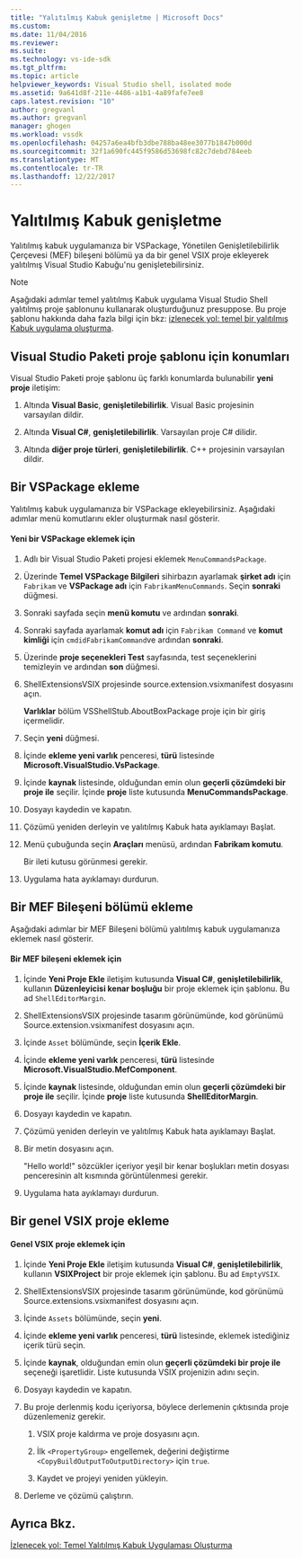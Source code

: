 ```yaml
---
title: "Yalıtılmış Kabuk genişletme | Microsoft Docs"
ms.custom: 
ms.date: 11/04/2016
ms.reviewer: 
ms.suite: 
ms.technology: vs-ide-sdk
ms.tgt_pltfrm: 
ms.topic: article
helpviewer_keywords: Visual Studio shell, isolated mode
ms.assetid: 9a641d8f-211e-4486-a1b1-4a89fafe7ee8
caps.latest.revision: "10"
author: gregvanl
ms.author: gregvanl
manager: ghogen
ms.workload: vssdk
ms.openlocfilehash: 04257a6ea4bfb3dbe788ba48ee3077b1847b000d
ms.sourcegitcommit: 32f1a690fc445f9586d53698fc82c7debd784eeb
ms.translationtype: MT
ms.contentlocale: tr-TR
ms.lasthandoff: 12/22/2017
---
```

# <a name="extending-the-isolated-shell"></a>Yalıtılmış Kabuk genişletme
Yalıtılmış kabuk uygulamanıza bir VSPackage, Yönetilen Genişletilebilirlik Çerçevesi (MEF) bileşeni bölümü ya da bir genel VSIX proje ekleyerek yalıtılmış Visual Studio Kabuğu'nu genişletebilirsiniz.  
  
> [!NOTE]
>  Aşağıdaki adımlar temel yalıtılmış Kabuk uygulama Visual Studio Shell yalıtılmış proje şablonunu kullanarak oluşturduğunuz presuppose. Bu proje şablonu hakkında daha fazla bilgi için bkz: [izlenecek yol: temel bir yalıtılmış Kabuk uygulama oluşturma](walkthrough-creating-a-basic-isolated-shell-application.md).  
  
## <a name="locations-for-the-visual-studio-package-project-template"></a>Visual Studio Paketi proje şablonu için konumları  
 Visual Studio Paketi proje şablonu üç farklı konumlarda bulunabilir **yeni proje** iletişim:  
  
1.  Altında **Visual Basic**, **genişletilebilirlik**. Visual Basic projesinin varsayılan dildir.  
  
2.  Altında **Visual C#**, **genişletilebilirlik**. Varsayılan proje C# dilidir.  
  
3.  Altında **diğer proje türleri**, **genişletilebilirlik**. C++ projesinin varsayılan dildir.  
  
## <a name="adding-a-vspackage"></a>Bir VSPackage ekleme  
 Yalıtılmış kabuk uygulamanıza bir VSPackage ekleyebilirsiniz. Aşağıdaki adımlar menü komutlarını ekler oluşturmak nasıl gösterir.  
  
#### <a name="to-add-a-new-vspackage"></a>Yeni bir VSPackage eklemek için  
  
1.  Adlı bir Visual Studio Paketi projesi eklemek `MenuCommandsPackage`.  
  
2.  Üzerinde **Temel VSPackage Bilgileri** sihirbazın ayarlamak **şirket adı** için `Fabrikam` ve **VSPackage adı** için `FabrikamMenuCommands`. Seçin **sonraki** düğmesi.  
  
3.  Sonraki sayfada seçin **menü komutu** ve ardından **sonraki**.  
  
4.  Sonraki sayfada ayarlamak **komut adı** için `Fabrikam Command` ve **komut kimliği** için `cmdidFabrikamCommand`ve ardından **sonraki**.  
  
5.  Üzerinde **proje seçenekleri Test** sayfasında, test seçeneklerini temizleyin ve ardından **son** düğmesi.  
  
6.  ShellExtensionsVSIX projesinde source.extension.vsixmanifest dosyasını açın.  
  
     **Varlıklar** bölüm VSShellStub.AboutBoxPackage proje için bir giriş içermelidir.  
  
7.  Seçin **yeni** düğmesi.  
  
8.  İçinde **ekleme yeni varlık** penceresi, **türü** listesinde **Microsoft.VisualStudio.VsPackage**.  
  
9. İçinde **kaynak** listesinde, olduğundan emin olun **geçerli çözümdeki bir proje ile** seçilir. İçinde **proje** liste kutusunda **MenuCommandsPackage**.  
  
10. Dosyayı kaydedin ve kapatın.  
  
11. Çözümü yeniden derleyin ve yalıtılmış Kabuk hata ayıklamayı Başlat.  
  
12. Menü çubuğunda seçin **Araçları** menüsü, ardından **Fabrikam komutu**.  
  
     Bir ileti kutusu görünmesi gerekir.  
  
13. Uygulama hata ayıklamayı durdurun.  
  
## <a name="adding-a-mef-component-part"></a>Bir MEF Bileşeni bölümü ekleme  
 Aşağıdaki adımlar bir MEF Bileşeni bölümü yalıtılmış kabuk uygulamanıza eklemek nasıl gösterir.  
  
#### <a name="to-add-a-mef-component"></a>Bir MEF bileşeni eklemek için  
  
1.  İçinde **Yeni Proje Ekle** iletişim kutusunda **Visual C#**, **genişletilebilirlik**, kullanın **Düzenleyicisi kenar boşluğu** bir proje eklemek için şablonu. Bu ad `ShellEditorMargin`.  
  
2.  ShellExtensionsVSIX projesinde tasarım görünümünde, kod görünümü Source.extension.vsixmanifest dosyasını açın.  
  
3.  İçinde `Asset` bölümünde, seçin **İçerik Ekle**.  
  
4.  İçinde **ekleme yeni varlık** penceresi, **türü** listesinde **Microsoft.VisualStudio.MefComponent**.  
  
5.  İçinde **kaynak** listesinde, olduğundan emin olun **geçerli çözümdeki bir proje ile** seçilir. İçinde **proje** liste kutusunda **ShellEditorMargin**.  
  
6.  Dosyayı kaydedin ve kapatın.  
  
7.  Çözümü yeniden derleyin ve yalıtılmış Kabuk hata ayıklamayı Başlat.  
  
8.  Bir metin dosyasını açın.  
  
     "Hello world!" sözcükler içeriyor yeşil bir kenar boşlukları metin dosyası penceresinin alt kısmında görüntülenmesi gerekir.  
  
9. Uygulama hata ayıklamayı durdurun.  
  
## <a name="adding-a-generic-vsix-project"></a>Bir genel VSIX proje ekleme  
  
#### <a name="to-add-a-generic-vsix-project"></a>Genel VSIX proje eklemek için  
  
1.  İçinde **Yeni Proje Ekle** iletişim kutusunda **Visual C#**, **genişletilebilirlik**, kullanın **VSIXProject** bir proje eklemek için şablonu. Bu ad `EmptyVSIX`.  
  
2.  ShellExtensionsVSIX projesinde tasarım görünümünde, kod görünümü Source.extensions.vsixmanifest dosyasını açın.  
  
3.  İçinde `Assets` bölümünde, seçin **yeni**.  
  
4.  İçinde **ekleme yeni varlık** penceresi, **türü** listesinde, eklemek istediğiniz içerik türü seçin.  
  
5.  İçinde **kaynak**, olduğundan emin olun **geçerli çözümdeki bir proje ile** seçeneği işaretlidir. Liste kutusunda VSIX projenizin adını seçin.  
  
6.  Dosyayı kaydedin ve kapatın.  
  
7.  Bu proje derlenmiş kodu içeriyorsa, böylece derlemenin çıktısında proje düzenlemeniz gerekir.  
  
    1.  VSIX proje kaldırma ve proje dosyasını açın.  
  
    2.  İlk `<PropertyGroup>` engellemek, değerini değiştirme `<CopyBuildOutputToOutputDirectory>` için `true`.  
  
    3.  Kaydet ve projeyi yeniden yükleyin.  
  
8.  Derleme ve çözümü çalıştırın.  
  
## <a name="see-also"></a>Ayrıca Bkz.  
 [İzlenecek yol: Temel Yalıtılmış Kabuk Uygulaması Oluşturma](walkthrough-creating-a-basic-isolated-shell-application.md)